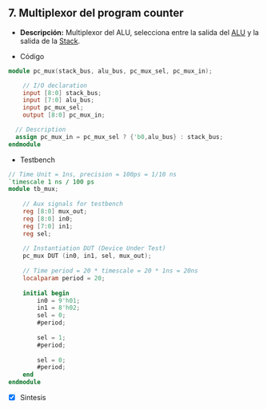 ## 7. Multiplexor del program counter

- **Descripción:** Multiplexor del ALU, selecciona entre la salida del [ALU](09_alu.md) y la salida de la [Stack](10_stack.md).

- Código
```verilog
module pc_mux(stack_bus, alu_bus, pc_mux_sel, pc_mux_in);

	// I/O declaration
	input [8:0] stack_bus;
	input [7:0] alu_bus;      
	input pc_mux_sel;        
	output [8:0] pc_mux_in;

  // Description
  assign pc_mux_in = pc_mux_sel ? {'b0,alu_bus} : stack_bus;  
endmodule
```

 - Testbench
```verilog
// Time Unit = 1ns, precision = 100ps = 1/10 ns
`timescale 1 ns / 100 ps  
module tb_mux; 
	
	// Aux signals for testbench
	reg [8:0] mux_out;
	reg [8:0] in0;
	reg [7:0] in1;
	reg sel;
	
	// Instantiation DUT (Device Under Test)
	pc_mux DUT (in0, in1, sel, mux_out);
	
	// Time period = 20 * timescale = 20 * 1ns = 20ns
	localparam period = 20;
	
	initial begin	
		in0 = 9'h01;
		in1 = 8'h02;
		sel = 0;
		#period;
		
		sel = 1;
		#period; 
		
		sel = 0;
		#period;
	end
endmodule
```

- [x] Sintesis